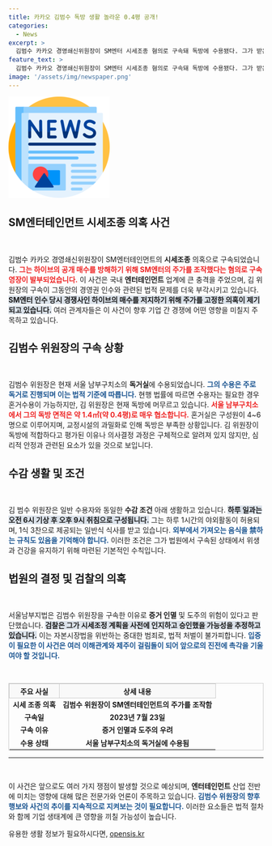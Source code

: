 ```yaml
---
title: 카카오 김범수 독방 생활 놀라운 0.4평 공개!
categories:
  - News
excerpt: >
  김범수 카카오 경영쇄신위원장이 SM엔터 시세조종 혐의로 구속돼 독방에 수용됐다. 그가 받은 심리적 충격과 법원의 영장 발부 이유는 과연? 이 충격적인 사건의 이면을 들어다보자!
feature_text: >
  김범수 카카오 경영쇄신위원장이 SM엔터 시세조종 혐의로 구속돼 독방에 수용됐다. 그가 받은 심리적 충격과 법원의 영장 발부 이유는 과연? 이 충격적인 사건의 이면을 들어다보자!
image: '/assets/img/newspaper.png'
---
```


<p><img src="/assets/img/newspaper.png" alt="kimp 속보" /></p>

<h2 data-ke-size="size26">SM엔터테인먼트 시세조종 의혹 사건</h2>

<p data-ke-size="size16">&nbsp;</p>

<p>김범수 카카오 경영쇄신위원장이 SM엔터테인먼트의 <strong>시세조종</strong> 의혹으로 구속되었습니다. <b><span style="color: #ee2323;">그는 하이브의 공개 매수를 방해하기 위해 SM엔터의 주가를 조작했다는 혐의로 구속영장이 발부되었습니다.</span></b> 이 사건은 국내 <strong>엔터테인먼트</strong> 업계에 큰 충격을 주었으며, 김 위원장의 구속이 그동안의 경영권 인수와 관련된 법적 문제를 더욱 부각시키고 있습니다. <b><span style="background-color: #21538527;">SM엔터 인수 당시 경쟁사인 하이브의 매수를 저지하기 위해 주가를 고정한 의혹이 제기되고 있습니다.</span></b> 여러 관계자들은 이 사건이 향후 기업 간 경쟁에 어떤 영향을 미칠지 주목하고 있습니다.</p>

<h2 data-ke-size="size26">김범수 위원장의 구속 상황</h2>

<p data-ke-size="size16">&nbsp;</p>

<p>김범수 위원장은 현재 서울 남부구치소의 <strong>독거실</strong>에 수용되었습니다. <b><span style="color: #1a5490;">그의 수용은 주로 독거로 진행되며 이는 법적 기준에 따릅니다.</span></b> 현행 법률에 따르면 수용자는 필요한 경우 혼거수용이 가능하지만, 김 위원장은 현재 독방에 머무르고 있습니다. <b><span style="color: #ee2323;">서울 남부구치소에서 그의 독방 면적은 약 1.4㎡(약 0.4평)로 매우 협소합니다.</span></b> 혼거실은 구성원이 4~6명으로 이루어지며, 교정시설의 과밀화로 인해 독방은 부족한 상황입니다. 김 위원장이 독방에 적합하다고 평가된 이유나 의사결정 과정은 구체적으로 알려져 있지 않지만, 심리적 안정과 관련된 요소가 있을 것으로 보입니다.</p>

<h2 data-ke-size="size26">수감 생활 및 조건</h2>

<p data-ke-size="size16">&nbsp;</p>

<p>김 범수 위원장은 일반 수용자와 동일한 <strong>수감 조건</strong> 아래 생활하고 있습니다. <b><span style="background-color: #21538527;">하루 일과는 오전 6시 기상 후 오후 9시 취침으로 구성됩니다.</span></b> 그는 하루 1시간의 야외활동이 허용되며, 1식 3찬으로 제공되는 일반식 식사를 받고 있습니다. <b><span style="color: #1a5490;">외부에서 가져오는 음식을 禁하는 규칙도 있음을 기억해야 합니다.</span></b> 이러한 조건은 그가 법원에서 구속된 상태에서 위생과 건강을 유지하기 위해 마련된 기본적인 수칙입니다.</p>

<h2 data-ke-size="size26">법원의 결정 및 검찰의 의혹</h2>

<p data-ke-size="size16">&nbsp;</p>

<p>서울남부지법은 김범수 위원장을 구속한 이유로 <strong>증거 인멸</strong> 및 도주의 위험이 있다고 판단했습니다. <b><span style="background-color: #21538527;">검찰은 그가 시세조정 계획을 사전에 인지하고 승인했을 가능성을 추정하고 있습니다.</span></b> 이는 자본시장법을 위반하는 중대한 범죄로, 법적 처벌이 불가피합니다. <b><span style="color: #1a5490;">입증이 필요한 이 사건은 여러 이해관계와 제주이 걸림돌이 되어 앞으로의 진전에 촉각을 기울여야 할 것입니다.</span></b></p>

<p data-ke-size="size16">&nbsp;</p>

<table style="width: 100%; border: 1px solid #ccc; border-collapse: collapse;">
    <thead>
        <tr>
            <th style="text-align: center; border: 1px solid #ccc; background: #f9f9f9;">주요 사실</th>
            <th style="text-align: center; border: 1px solid #ccc; background: #f9f9f9;">상세 내용</th>
        </tr>
    </thead>
    <tbody>
        <tr>
            <td style="text-align: center; height: 17px;"><b>시세 조종 의혹</b></td>
            <td style="text-align: center; height: 17px;"><b>김범수 위원장이 SM엔터테인먼트의 주가를 조작함</b></td>
        </tr>
        <tr>
            <td style="text-align: center; height: 17px;"><b>구속일</b></td>
            <td style="text-align: center; height: 17px;"><b>2023년 7월 23일</b></td>
        </tr>
        <tr>
            <td style="text-align: center; height: 17px;"><b>구속 이유</b></td>
            <td style="text-align: center; height: 17px;"><b>증거 인멸과 도주의 우려</b></td>
        </tr>
        <tr>
            <td style="text-align: center; height: 17px;"><b>수용 상태</b></td>
            <td style="text-align: center; height: 17px;"><b>서울 남부구치소의 독거실에 수용됨</b></td>
        </tr>
    </tbody>
</table>

<hr/>

<p data-ke-size="size16">&nbsp;</p>

<p>이 사건은 앞으로도 여러 가지 쟁점이 발생할 것으로 예상되며, <strong>엔터테인먼트</strong> 산업 전반에 미치는 영향에 대해 많은 전문가와 언론이 주목하고 있습니다. <b><span style="color: #1a5490;">김범수 위원장의 향후 행보와 사건의 추이를 지속적으로 지켜보는 것이 필요합니다.</span></b> 이러한 요소들은 법적 절차와 함께 기업 생태계에 큰 영향을 끼칠 가능성이 높습니다.</p>
유용한 생활 정보가 필요하시다면, <a href="https://opensis.kr" rel="dofollow">opensis.kr</a>


